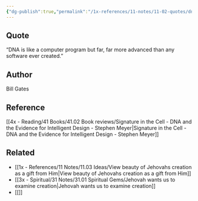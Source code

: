 ```yaml
---
{"dg-publish":true,"permalink":"/1x-references/11-notes/11-02-quotes/dna-is-like-a-computer-program-but-far-more-advanced-than-any-software-ever-created-bill-gates/","title":"DNA is like a computer program but far more advanced than any software ever created - Bill Gates","dgShowBacklinks":false}
---
```



## Quote
 “DNA is like a computer program but far, far more advanced than any software ever created.”

## Author
Bill Gates

## Reference
[[4x - Reading/41 Books/41.02 Book reviews/Signature in the Cell - DNA and the Evidence for Intelligent Design - Stephen Meyer\|Signature in the Cell - DNA and the Evidence for Intelligent Design - Stephen Meyer]]

## Related
- [[1x - References/11 Notes/11.03 Ideas/View beauty of Jehovahs creation as a gift from Him\|View beauty of Jehovahs creation as a gift from Him]]
- [[3x - Spiritual/31 Notes/31.01 Spiritual Gems/Jehovah wants us to examine creation\|Jehovah wants us to examine creation]]
- [[]]